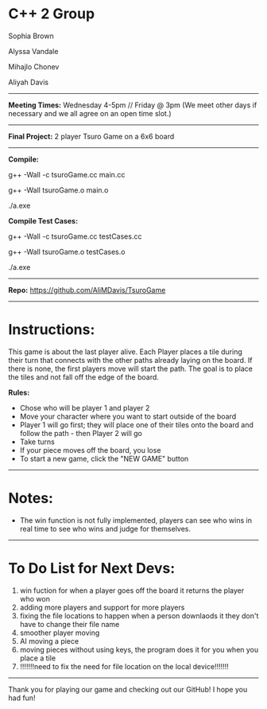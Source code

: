 # C++ 2 Group

Sophia Brown

Alyssa Vandale

Mihajlo Chonev

Aliyah Davis

************************************************************

**Meeting Times:** Wednesday 4-5pm // Friday @ 3pm 
(We meet other days if necessary and we all agree on an open time slot.)

************************************************************

**Final Project:** 2 player Tsuro Game on a 6x6 board

************************************************************

**Compile:**

g++ -Wall -c tsuroGame.cc main.cc

g++ -Wall tsuroGame.o main.o

./a.exe



**Compile Test Cases:**

g++ -Wall -c tsuroGame.cc testCases.cc

g++ -Wall tsuroGame.o testCases.o

./a.exe

************************************************************

**Repo:** https://github.com/AliMDavis/TsuroGame

************************************************************

# Instructions:

This game is about the last player alive. Each Player places a tile during their turn that connects 
with the other paths already laying on the board. If there is none, the first players move will start
the path. The goal is to place the tiles and not fall off the edge of the board. 

**Rules:**
- Chose who will be player 1 and player 2
- Move your character where you want to start outside of the board
- Player 1 will go first; they will place one of their tiles onto the board and follow the path - then Player 2 will go
- Take turns
- If your piece moves off the board, you lose
- To start a new game, click the "NEW GAME" button

*************************************************************

# Notes: 

- The win function is not fully implemented, players can see who wins in real time to see who wins and judge for themselves. 

*************************************************************

# To Do List for Next Devs:

1. win fuction for when a player goes off the board it returns the player who won
2. adding more players and support for more players
3. fixing the file locations to happen when a person downlaods it they don't have to change their file name
4. smoother player moving
5. AI moving a piece
6. moving pieces without using keys, the program does it for you when you place a tile
7. !!!!!!!need to fix the need for file location on the local device!!!!!!!

*************************************************************

Thank you for playing our game and checking out our GitHub! I hope you had fun!

